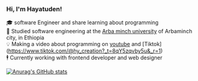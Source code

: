### Hi, I'm Hayatuden!

🎓 software Engineer and share learning about programming<br/>
🏫 Studied software engineering at the [Arba minch university](https://www.amu.edu.et/en/) of Arbaminch city, in Ethiopia<br/> 
💡 Making a video about programming on [youtube](https://www.youtube.com/@hy-creative1) and [Tiktok] (https://www.tiktok.com/@hy_creation?_t=8qY5zqvby5u&_r=1)<br/>
🕴️ Currently working with frontend developer and web designer<br/>

[![Anurag's GitHub stats](https://github-readme-stats.vercel.app/api?username=Hayatudin)](https://github.com/anuraghazra/github-readme-stats)
